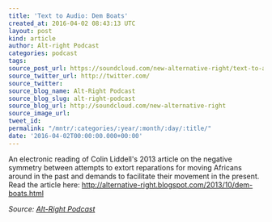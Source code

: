 ```yaml
---
title: 'Text to Audio: Dem Boats'
created_at: 2016-04-02 08:43:13 UTC
layout: post
kind: article
author: Alt-right Podcast
categories: podcast
tags: 
source_post_url: https://soundcloud.com/new-alternative-right/text-to-audio-dem-boats
source_twitter_url: http://twitter.com/
source_twitter: 
source_blog_name: Alt-Right Podcast
source_blog_slug: alt-right-podcast
source_blog_url: http://soundcloud.com/new-alternative-right
source_image_url: 
tweet_id: 
permalink: "/mntr/:categories/:year/:month/:day/:title/"
date: '2016-04-02T00:00:00.000+00:00'
---
```

An electronic reading of Colin Liddell's 2013 article on the negative symmetry between attempts to extort reparations for moving Africans around in the past and demands to facilitate their movement in the present. Read the article here: http://alternative-right.blogspot.com/2013/10/dem-boats.html<div class="">
    <i>Source: <a href="http://soundcloud.com/new-alternative-right">Alt-Right Podcast</a></i>
</div>
